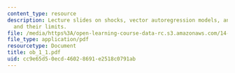 ```yaml
---
content_type: resource
description: Lecture slides on shocks, vector autoregression models, and Wold representations
  and their limits.
file: /media/https%3A/open-learning-course-data-rc.s3.amazonaws.com/14-462-advanced-macroeconomics-ii-spring-2007/cc9e65d50ecd46028691e2518c0791ab_ob_1_1.pdf
file_type: application/pdf
resourcetype: Document
title: ob_1_1.pdf
uid: cc9e65d5-0ecd-4602-8691-e2518c0791ab
---
```

